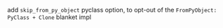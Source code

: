 add `skip_from_py_object` pyclass option, to opt-out of the `FromPyObject: PyClass + Clone` blanket impl
